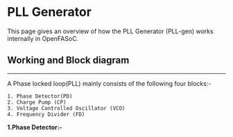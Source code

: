 # PLL Generator
This page gives an overview of how the PLL Generator (PLL-gen) works internally in OpenFASoC.

## Working and Block diagram
-----------------------------
A Phase locked loop(PLL) mainly consists of the following four blocks:-
```
1. Phase Detector(PD)
2. Charge Pump (CP)
3. Voltage Controlled Oscillator (VCO)
4. Frequency Divider (FD)
```
**1.Phase Detector:-**
